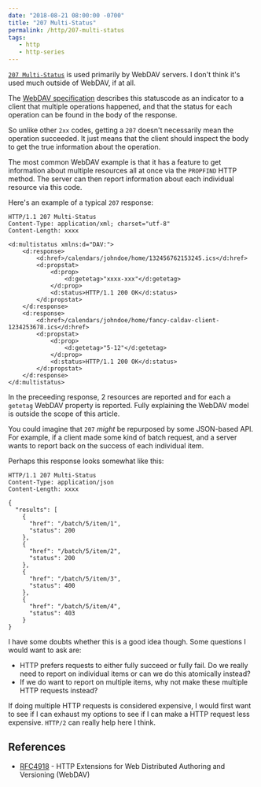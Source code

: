 ```yaml
---
date: "2018-08-21 08:00:00 -0700"
title: "207 Multi-Status"
permalink: /http/207-multi-status
tags:
   - http
   - http-series
---
```


[`207 Multi-Status`][1] is used primarily by WebDAV servers. I don't think
it's used much outside of WebDAV, if at all.

The [WebDAV specification][2] describes this statuscode as an indicator to
a client that multiple operations happened, and that the status for each
operation can  be found in the body of the response.

So unlike other `2xx` codes, getting a `207` doesn't necessarily mean the
operation succeeded. It just means that the client should inspect the body
to get the true information about the operation.

The most common WebDAV example is that it has a feature to get information
about multiple resources all at once via the `PROPFIND` HTTP method. The
server can then report information about each individual resource via this
code.

Here's an example of a typical `207` response:

```http
HTTP/1.1 207 Multi-Status
Content-Type: application/xml; charset="utf-8"
Content-Length: xxxx

<d:multistatus xmlns:d="DAV:">
    <d:response>
        <d:href>/calendars/johndoe/home/132456762153245.ics</d:href>
        <d:propstat>
            <d:prop>
                <d:getetag>"xxxx-xxx"</d:getetag>
            </d:prop>
            <d:status>HTTP/1.1 200 OK</d:status>
        </d:propstat>
    </d:response>
    <d:response>
        <d:href>/calendars/johndoe/home/fancy-caldav-client-1234253678.ics</d:href>
        <d:propstat>
            <d:prop>
                <d:getetag>"5-12"</d:getetag>
            </d:prop>
            <d:status>HTTP/1.1 200 OK</d:status>
        </d:propstat>
    </d:response>
</d:multistatus>
```

In the preceeding response, 2 resources are reported and for each a `getetag`
WebDAV property is reported. Fully explaining the WebDAV model is outside the
scope of this article.

You could imagine that `207` _might_ be repurposed by some JSON-based API. For
example, if a client made some kind of batch request, and a server wants to
report back on the success of each individual item.

Perhaps this response looks somewhat like this:

```http
HTTP/1.1 207 Multi-Status
Content-Type: application/json
Content-Length: xxxx

{
  "results": [
    {
      "href": "/batch/5/item/1",
      "status": 200
    },
    {
      "href": "/batch/5/item/2",
      "status": 200
    },
    {
      "href": "/batch/5/item/3",
      "status": 400
    },
    {
      "href": "/batch/5/item/4",
      "status": 403
    }
}
```

I have some doubts whether this is a good idea though. Some questions I would
want to ask are:

* HTTP prefers requests to either fully succeed or fully fail. Do we really
  need to report on individual items or can we do this atomically instead?
* If we do want to report on multiple items, why not make these multiple HTTP
  requests instead?

If doing multiple HTTP requests is considered expensive, I would first want to
see if I can exhaust my options to see if I can make a HTTP request less
expensive. `HTTP/2` can really help here I think.

References
----------

* [RFC4918][2] - HTTP Extensions for Web Distributed Authoring and Versioning (WebDAV)

[1]: https://tools.ietf.org/html/rfc4918#section-11.1
[2]: https://tools.ietf.org/html/rfc4918 "HTTP Extensions for Web Distributed Authoring and Versioning (WebDAV)"
